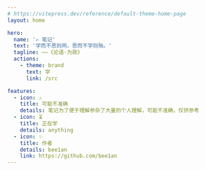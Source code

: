 ```yaml
---
# https://vitepress.dev/reference/default-theme-home-page
layout: home

hero:
  name: '✍️ 笔记'
  text: '学而不思则罔，思而不学则殆。'
  tagline: ——《论语·为政》
  actions:
    - theme: brand
      text: 学
      link: /src

features:
  - icon: ⚠️
    title: 可能不准确
    details: 笔记为了便于理解参杂了大量的个人理解，可能不准确，仅供参考
  - icon: ⏳
    title: 正在学
    details: anything
  - icon: ✨
    title: 作者
    details: bee1an
    link: https://github.com/bee1an
---
```

